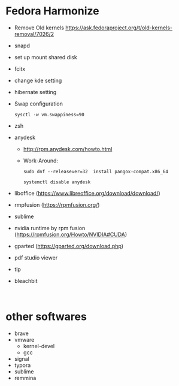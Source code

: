 # Fedora Harmonize

* Remove Old kernels https://ask.fedoraproject.org/t/old-kernels-removal/7026/2

* snapd

* set up mount shared disk

* fcitx

* change kde setting

* hibernate setting

* Swap configuration

  ```
  sysctl -w vm.swappiness=90
  ```

* zsh

* anydesk
  * http://rpm.anydesk.com/howto.html
  
  * Work-Around: 
  
    ```
    sudo dnf --releasever=32  install pangox-compat.x86_64
    ```
  
    ```
    systemctl disable anydesk
    ```
  
* liboffice (https://www.libreoffice.org/download/download/)

* rmpfusion (https://rpmfusion.org/)

* sublime

* nvidia runtime by rpm fusion (https://rpmfusion.org/Howto/NVIDIA#CUDA)

* gparted (https://gparted.org/download.php)

* pdf studio viewer

* tlp

* bleachbit



<br>



# other softwares
* brave
* vmware
  * kernel-devel
  * gcc
* signal
* typora
* sublime
* remmina
